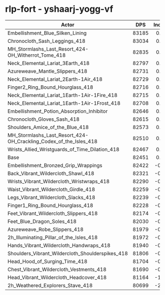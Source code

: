 # rlp-fort - yshaarj-yogg-vf
| Actor | DPS | Increase |
|---|:---:|:---:|
|Embellishment_Blue_Silken_Lining|83185|0.89%|
|Chronocloth_Sash_Leggings_418|83034|0.71%|
|MH_Stormlashs_Last_Resort_424-OH_Witherrot_Tome_418|82835|0.47%|
|Neck_Elemental_Lariat_3Earth_418|82797|0.42%|
|Azureweave_Mantle_Slippers_418|82731|0.34%|
|Neck_Elemental_Lariat_2Earth-1Air_418|82729|0.34%|
|Finger2_Ring_Bound_Hourglass_418|82716|0.32%|
|Neck_Elemental_Lariat_1Earth-1Air-1Fire_418|82715|0.32%|
|Neck_Elemental_Lariat_1Earth-1Air-1Frost_418|82708|0.31%|
|Embellishment_Potion_Absorption_Inhibitor|82646|0.24%|
|Chronocloth_Gloves_Sash_418|82615|0.20%|
|Shoulders_Amice_of_the_Blue_418|82573|0.15%|
|MH_Stormlashs_Last_Resort_424-OH_Crackling_Codex_of_the_Isles_418|82510|0.07%|
|Wrists_Allied_Wristguards_of_Time_Dilation_418|82467|0.02%|
|Base|82451|0.00%|
|Embellishment_Bronzed_Grip_Wrappings|82422|-0.04%|
|Back_Vibrant_Wildercloth_Shawl_418|82321|-0.16%|
|Wrists_Vibrant_Wildercloth_Wristwraps_418|82290|-0.20%|
|Waist_Vibrant_Wildercloth_Girdle_418|82259|-0.23%|
|Legs_Vibrant_Wildercloth_Slacks_418|82239|-0.26%|
|Finger1_Ring_Bound_Hourglass_418|82228|-0.27%|
|Feet_Vibrant_Wildercloth_Slippers_418|82174|-0.34%|
|Feet_Blue_Dragon_Soles_418|82030|-0.51%|
|Azureweave_Robe_Slippers_418|81979|-0.57%|
|2h_Illuminating_Pillar_of_the_Isles_418|81972|-0.58%|
|Hands_Vibrant_Wildercloth_Handwraps_418|81940|-0.62%|
|Shoulders_Vibrant_Wildercloth_Shoulderspikes_418|81806|-0.78%|
|Head_Hood_of_Surging_Time_418|81704|-0.91%|
|Chest_Vibrant_Wildercloth_Vestments_418|81690|-0.92%|
|Head_Vibrant_Wildercloth_Headcover_418|81164|-1.56%|
|2h_Weathered_Explorers_Stave_418|80699|-2.12%|
